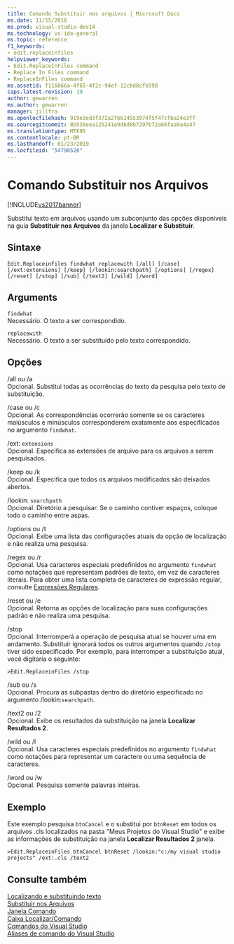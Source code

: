 ```yaml
---
title: Comando Substituir nos arquivos | Microsoft Docs
ms.date: 11/15/2016
ms.prod: visual-studio-dev14
ms.technology: vs-ide-general
ms.topic: reference
f1_keywords:
- edit.replaceinfiles
helpviewer_keywords:
- Edit.ReplaceInFiles command
- Replace In Files command
- ReplaceInFiles command
ms.assetid: f116066a-4f65-4f2c-94ef-12cbd8cfb598
caps.latest.revision: 19
author: gewarren
ms.author: gewarren
manager: jillfra
ms.openlocfilehash: 919e3ed3f372a2f6614553974f5f47cfba24e3ff
ms.sourcegitcommit: 8b538eea125241e9d6d8b7297b72a66faa9a4a47
ms.translationtype: MTE95
ms.contentlocale: pt-BR
ms.lasthandoff: 01/23/2019
ms.locfileid: "54798526"
---
```

# <a name="replace-in-files-command"></a>Comando Substituir nos Arquivos
[!INCLUDE[vs2017banner](../../includes/vs2017banner.md)]

  
Substitui texto em arquivos usando um subconjunto das opções disponíveis na guia **Substituir nos Arquivos** da janela **Localizar e Substituir**.  
  
## <a name="syntax"></a>Sintaxe  
  
```  
Edit.ReplaceinFiles findwhat replacewith [/all] [/case]  
[/ext:extensions] [/keep] [/lookin:searchpath] [/options] [/regex]  
[/reset] [/stop] [/sub] [/text2] [/wild] [/word]  
```  
  
## <a name="arguments"></a>Arguments  
 `findwhat`  
 Necessário. O texto a ser correspondido.  
  
 `replacewith`  
 Necessário. O texto a ser substituído pelo texto correspondido.  
  
## <a name="switches"></a>Opções  
 /all ou /a  
 Opcional. Substitui todas as ocorrências do texto da pesquisa pelo texto de substituição.  
  
 /case ou /c  
 Opcional. As correspondências ocorrerão somente se os caracteres maiúsculos e minúsculos corresponderem exatamente aos especificados no argumento `findwhat`.  
  
 /ext: `extensions`  
 Opcional. Especifica as extensões de arquivo para os arquivos a serem pesquisados.  
  
 /keep ou /k  
 Opcional. Especifica que todos os arquivos modificados são deixados abertos.  
  
 /lookin: `searchpath`  
 Opcional. Diretório a pesquisar. Se o caminho contiver espaços, coloque todo o caminho entre aspas.  
  
 /options ou /t  
 Opcional. Exibe uma lista das configurações atuais da opção de localização e não realiza uma pesquisa.  
  
 /regex ou /r  
 Opcional. Usa caracteres especiais predefinidos no argumento `findwhat` como notações que representam padrões de texto, em vez de caracteres literais. Para obter uma lista completa de caracteres de expressão regular, consulte [Expressões Regulares](../../ide/using-regular-expressions-in-visual-studio.md).  
  
 /reset ou /e  
 Opcional. Retorna as opções de localização para suas configurações padrão e não realiza uma pesquisa.  
  
 /stop  
 Opcional. Interromperá a operação de pesquisa atual se houver uma em andamento. Substituir ignorará todos os outros argumentos quando `/stop` tiver sido especificado. Por exemplo, para interromper a substituição atual, você digitaria o seguinte:  
  
```  
>Edit.ReplaceinFiles /stop  
```  
  
 /sub ou /s  
 Opcional. Procura as subpastas dentro do diretório especificado no argumento /lookin:`searchpath`.  
  
 /text2 ou /2  
 Opcional. Exibe os resultados da substituição na janela **Localizar Resultados 2**.  
  
 /wild ou /l  
 Opcional. Usa caracteres especiais predefinidos no argumento `findwhat` como notações para representar um caractere ou uma sequência de caracteres.  
  
 /word ou /w  
 Opcional. Pesquisa somente palavras inteiras.  
  
## <a name="example"></a>Exemplo  
 Este exemplo pesquisa `btnCancel` e o substitui por `btnReset` em todos os arquivos .cls localizados na pasta "Meus Projetos do Visual Studio" e exibe as informações de substituição na janela **Localizar Resultados 2** janela.  
  
```  
>Edit.ReplaceinFiles btnCancel btnReset /lookin:"c:/my visual studio projects" /ext:.cls /text2  
```  
  
## <a name="see-also"></a>Consulte também  
 [Localizando e substituindo texto](../../ide/finding-and-replacing-text.md)   
 [Substituir nos Arquivos](../../ide/replace-in-files.md)   
 [Janela Comando](../../ide/reference/command-window.md)   
 [Caixa Localizar/Comando](../../ide/find-command-box.md)   
 [Comandos do Visual Studio](../../ide/reference/visual-studio-commands.md)   
 [Aliases de comando do Visual Studio](../../ide/reference/visual-studio-command-aliases.md)

